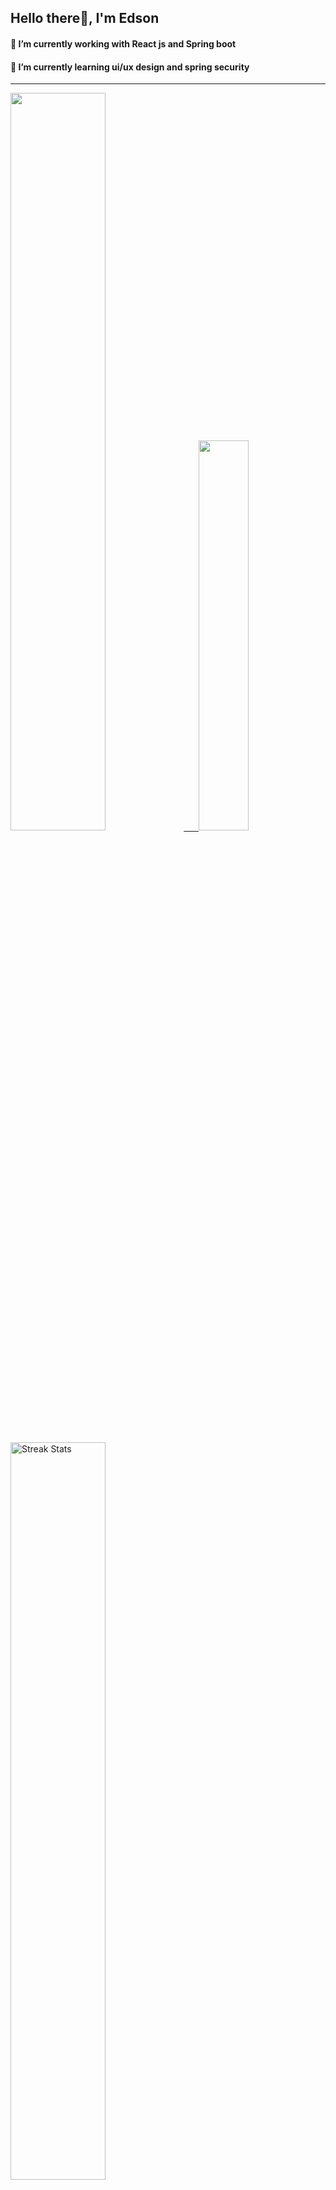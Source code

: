
## Hello there👋, I'm Edson 

#### 🔭 I’m currently working with React js and Spring boot 
#### 🌱 I’m currently learning ui/ux design and spring security
---
    
  

 <p align="left">
  <a href="https://github.com/EdsonNhancale">
  <img width=55% src="https://github-readme-stats.vercel.app/api?username=EdsonNhancale&show_icons=true&theme=dracula&include_all_commits=true&count_private=true"/>&nbsp;&nbsp;&nbsp;&nbsp;&nbsp;
  <img  width=40% src="https://github-readme-stats.vercel.app/api/top-langs/?username=EdsonNhancale&layout=compact&langs_count=7&theme=dracula"/>
</p>

  <p align="left">
    <a href="https://github.com/EdsonNhancale"><img width=55% alt="Streak Stats" src="https://github-readme-streak-stats.herokuapp.com/?user=EdsonNhancale&theme=dracula"/></a>
   </p>

 
 <!--START_SECTION:waka-->

```text
From: 16 November 2022 - To: 16 May 2023

Total Time: 366 hrs 21 mins

JavaScript       311 hrs 55 mins █████████████████████▒░░░   85.14 %
Dart             14 hrs 6 mins   █░░░░░░░░░░░░░░░░░░░░░░░░   03.85 %
Other            6 hrs 52 mins   ▒░░░░░░░░░░░░░░░░░░░░░░░░   01.88 %
Java             6 hrs 49 mins   ▒░░░░░░░░░░░░░░░░░░░░░░░░   01.86 %
JSON             6 hrs 7 mins    ▒░░░░░░░░░░░░░░░░░░░░░░░░   01.67 %
```

<!--END_SECTION:waka-->

<div> 
  <a href="www.linkedin.com/in/edson-nhancale-7849781a6" target="_blank"><img src="https://img.shields.io/badge/-LinkedIn-%230077B5?style=for-the-badge&logo=linkedin&logoColor=white" target="_blank"></a> 

</div>

